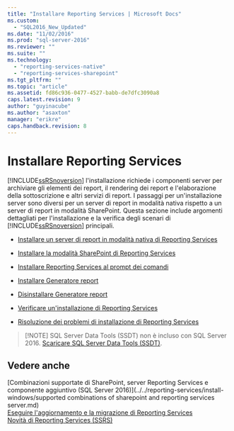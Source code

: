 ```yaml
---
title: "Installare Reporting Services | Microsoft Docs"
ms.custom: 
  - "SQL2016_New_Updated"
ms.date: "11/02/2016"
ms.prod: "sql-server-2016"
ms.reviewer: ""
ms.suite: ""
ms.technology: 
  - "reporting-services-native"
  - "reporting-services-sharepoint"
ms.tgt_pltfrm: ""
ms.topic: "article"
ms.assetid: fd86c936-0477-4527-babb-de7dfc3090a8
caps.latest.revision: 9
author: "guyinacube"
ms.author: "asaxton"
manager: "erikre"
caps.handback.revision: 8
---
```

# Installare Reporting Services
  [!INCLUDE[ssRSnoversion](../../includes/ssrsnoversion-md.md)] l'installazione richiede i componenti server per archiviare gli elementi dei report, il rendering dei report e l'elaborazione della sottoscrizione e altri servizi di report.  I passaggi per un'installazione server sono diversi per un server di report in modalità nativa rispetto a un server di report in modalità SharePoint. Questa sezione include argomenti dettagliati per l'installazione e la verifica degli scenari di [!INCLUDE[ssRSnoversion](../../includes/ssrsnoversion-md.md)] principali.  
  
-   [Installare un server di report in modalità nativa di Reporting Services](http://msdn.microsoft.com/it-it/8f25e6dc-b753-400e-9e9a-50f4f35bf6c4)  
  
-   [Installare la modalità SharePoint di Reporting Services](../../reporting-services/install-windows/install-reporting-services-sharepoint-mode.md)  
  
-   [Installare Reporting Services al prompt dei comandi](../../reporting-services/install-windows/install-reporting-services-at-the-command-prompt.md)  
  
-   [Installare Generatore report](../../reporting-services/install-windows/install-report-builder.md)  
  
-   [Disinstallare Generatore report](../../reporting-services/install-windows/uninstall-report-builder.md)  
  
-   [Verificare un'installazione di Reporting Services](../../reporting-services/install-windows/verify-a-reporting-services-installation.md)  
  
-   [Risoluzione dei problemi di installazione di Reporting Services](../../reporting-services/install-windows/troubleshoot-a-reporting-services-installation.md)  

> [!NOTE] SQL Server Data Tools (SSDT) non è incluso con SQL Server 2016. [Scaricare SQL Server Data Tools (SSDT)](http://go.microsoft.com/fwlink/?LinkID=616714).
  
## Vedere anche  
 [Combinazioni supportate di SharePoint, server Reporting Services e componente aggiuntivo &#40;SQL Server 2016&#41;](../../reporting-services/install-windows/supported combinations of sharepoint and reporting services server.md)   
 [Eseguire l'aggiornamento e la migrazione di Reporting Services](../../reporting-services/install-windows/upgrade-and-migrate-reporting-services.md)  
  [Novità di Reporting Services &#40;SSRS&#41;](http://msdn.microsoft.com/it-it/bc909063-6b84-4b3a-80d2-e93fc04b4b9d)   
  
  
